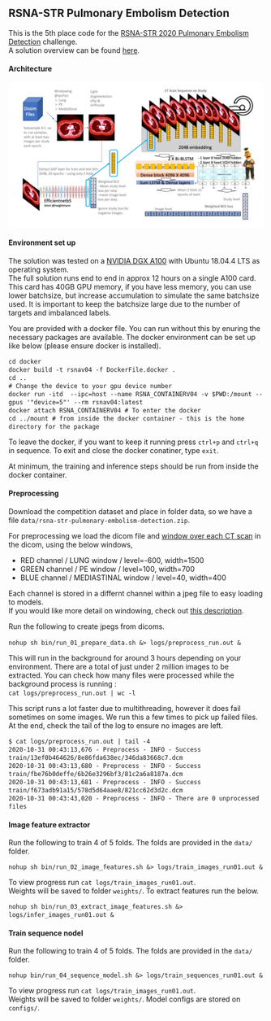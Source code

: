 ## RSNA-STR Pulmonary Embolism Detection

This is the 5th place code for the [RSNA-STR 2020 Pulmonary Embolism Detection](https://www.kaggle.com/c/rsna-str-pulmonary-embolism-detection) challenge.   
A solution overview can be found [here](https://www.kaggle.com/c/rsna-str-pulmonary-embolism-detection/discussion/193475).   

#### Architecture

![](docs/architecture.jpg?raw=true "Optional Title")

#### Environment set up

The solution was tested on a [NVIDIA DGX A100](https://www.nvidia.com/en-us/data-center/dgx-a100/) with Ubuntu 18.04.4 LTS as operating system.   
The full solution runs end to end in approx 12 hours on a single A100 card. 
This card has 40GB GPU memory, if you have less memory, you can use lower batchsize, but increase accumulation to simulate the same batchsize used. 
It is important to keep the batchsize large due to the number of targets and imbalanced labels.

You are provided with a docker file. You can run without this by enuring the necessary packages are available. The docker environment can be set up like below (please ensure docker is installed).  
```
cd docker
docker build -t rsnav04 -f DockerFile.docker .
cd ..
# Change the device to your gpu device number
docker run -itd  --ipc=host --name RSNA_CONTAINERV04 -v $PWD:/mount --gpus '"device=5"' --rm rsnav04:latest 
docker attach RSNA_CONTAINERV04 # To enter the docker
cd ../mount # from inside the docker container - this is the home directory for the package
```

To leave the docker, if you want to keep it running press `ctrl+p` and `ctrl+q` in sequence. To exit and close the docker conatiner, type `exit`.   
  
At minimum, the training and inference steps should be run from inside the docker container.  

#### Preprocessing

Download the competition dataset and place in folder data, so we have a file `data/rsna-str-pulmonary-embolism-detection.zip`.  
  
For preprocessing we load the dicom file and [window over each CT scan](https://github.com/darraghdog/rsnastr/blob/948d190422e4847229145ccfb09ad1d69ab6530c/preprocessing/dicom_to_jpeg.py#L32-L75) in the dicom, using the below windows,   
   
- RED channel / LUNG window / level=-600, width=1500  
- GREEN channel / PE window / level=100, width=700  
- BLUE channel / MEDIASTINAL window / level=40, width=400  
   
Each channel is stored in a differnt channel within a jpeg file to easy loading to models.  
If you would like more detail on windowing, check out [this description](https://www.kaggle.com/c/rsna-str-pulmonary-embolism-detection/discussion/182930).

Run the following to create jpegs from dicoms. 

`nohup sh bin/run_01_prepare_data.sh &> logs/preprocess_run.out &`   

This will run in the background for around 3 hours depending on your environment. There are a total of just under 2 million images to be extracted. You can check how many files were processed while the background process is running :  
`cat logs/preprocess_run.out | wc -l`  

This script runs a lot faster due to multithreading, however it does fail sometimes on some images. We run this a few times to pick up failed files. At the end, check the tail of the log to ensure no images are left.   
```
$ cat logs/preprocess_run.out | tail -4
2020-10-31 00:43:13,676 - Preprocess - INFO - Success train/13ef0b464626/8e86fda638ec/346da83668c7.dcm
2020-10-31 00:43:13,680 - Preprocess - INFO - Success train/fbe76b0deffe/6b26e3296bf3/81c2a6a8187a.dcm
2020-10-31 00:43:13,681 - Preprocess - INFO - Success train/f673adb91a15/578d5d64aae8/821cc62d3d2c.dcm
2020-10-31 00:43:43,020 - Preprocess - INFO - There are 0 unprocessed files
```

#### Image feature extractor
   
Run the following to train 4 of 5 folds. The folds are provided in the `data/` folder.  
```
nohup sh bin/run_02_image_features.sh &> logs/train_images_run01.out &
```
   
To view progress run `cat logs/train_images_run01.out`.   
Weights will be saved to folder `weights/`. To extract features run the below.  
```
nohup sh bin/run_03_extract_image_features.sh &> logs/infer_images_run01.out &
```

#### Train sequence nodel
   
Run the following to train 4 of 5 folds. The folds are provided in the `data/` folder.  
```
nohup bin/run_04_sequence_model.sh &> logs/train_sequences_run01.out &
```
To view progress run `cat logs/train_images_run01.out`.   
Weights will be saved to folder `weights/`. Model configs are stored on `configs/`.   
